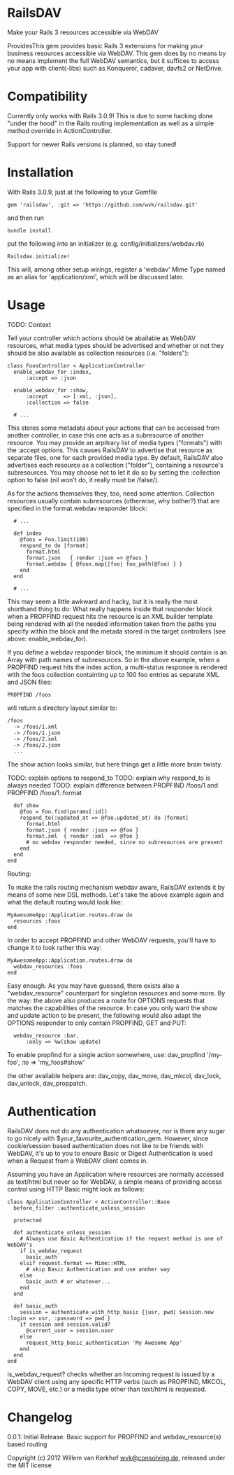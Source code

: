 RailsDAV
========

Make your Rails 3 resources accessible via WebDAV

ProvidesThis gem provides basic Rails 3 extensions for making your business resources accessible via WebDAV. This gem does by no means by no means implement the full WebDAV semantics, but it suffices to access your app with client(-libs) such as Konqueror, cadaver, davfs2 or NetDrive.

Compatibility
=============

Currently only works with Rails 3.0.9!
This is due to some hacking done "under the hood" in the Rails routing implementation as well as a simple method override in ActionController.

Support for newer Rails versions is planned, so stay tuned!

Installation
============

With Rails 3.0.9, just at the following to your Gemfile

    gem 'railsdav', :git => 'https://github.com/wvk/railsdav.git'

and then run

    bundle install

put the following into an initializer (e.g. config/initializers/webdav.rb)

    Railsdav.initialize!

This will, among other setup wirings, register a 'webdav' Mime Type named as an alias for 'application/xml', which will be discussed later.

Usage
=====

TODO: Context

Tell your controller which actions should be abailable as WebDAV resources, what media types should be advertised and whether or not they should be also available as collection resources (i.e. "folders"):

    class FoosController < ApplicationController
      enable_webdav_for :index,
          :accept => :json

      enable_webdav_for :show,
          :accept     => [:xml, :json],
          :collection => false

      # ...

This stores some metadata about your actions that can be accessed from another controller, in case this one acts as a subresource of another resource. You may provide an arpitrary list of media types ("formats") with the :accept options. This causes RailsDAV to advertise that resource as separate files, one for each provided media type.
By default, RailsDAV also advertises each resource as a collection ("folder"), containing a resource's subresources. You may choose not to let it do so by setting the :collection option to false (nil won't do, it really must be /false/).

As for the actions themselves they, too, need some attention. Collection resources usually contain subresources (otherwise, why bother?) that are specified in the format.webdav responder block:

      # ...

      def index
        @foos = Foo.limit(100)
        respond_to do |format|
          format.html
          format.json   { render :json => @foos }
          format.webdav { @foos.map{|foo| foo_path(@foo) } }
        end
      end

      # ...

This may seem a little awkward and hacky, but it is really the most shorthand thing to do: What really happens inside that responder block when a PROPFIND request hits the resource is an XML builder template being rendered with all the needed information taken from the paths you specify within the block and the metada stored in the target controllers (see above: enable_webdav_for).

If you define a webdav responder block, the minimum it should contain is an Array with path names of subresources. So in the above example, when a PROPFIND request hits the index action, a multi-status response is rendered with the foos collection containting up to 100 foo entries as separate XML and JSON files:

    PROPFIND /foos

will return a directory layout similar to:

    /foos
      -> /foos/1.xml
      -> /foos/1.json
      -> /foos/2.xml
      -> /foos/2.json
      ...

The show action looks similar, but here things get a little more brain twisty.

TODO: explain options to respond_to
TODO: explain why respond_to is always needed
TODO: explain difference between PROPFIND /foos/1 and PROPFIND /foos/1.:format

      def show
        @foo = Foo.find(params[:id])
        respond_to(:updated_at => @foo.updated_at) do |format|
          format.html
          format.json { render :json => @foo }
          format.xml  { render :xml  => @foo }
          # no webdav responder needed, since no subresources are present
        end
      end
    end

Routing:

To make the rails routing mechanism webdav aware, RailsDAV extends it by means of some new DSL methods. Let's take the above example again and what the default routing would look like:

    MyAwesomeApp::Application.routes.draw do
      resources :foos
    end

In order to accept PROPFIND and other WebDAV requests, you'll have to change it to look rather this way:

    MyAwesomeApp::Application.routes.draw do
      webdav_resources :foos
    end

Easy enough. As you may have guessed, there exists also a "webdav_resource" counterpart for singleton resources and some more. By the way: the above also produces a route for OPTIONS requests that matches the capabilities of the resource. In case you only want the show and update action to be present, the following would also adapt the OPTIONS responder to only contain PROPFIND, GET and PUT:

      webdav_resource :bar,
          :only => %w(show update)

To enable propfind for a single action somewhere, use:
      dav_propfind '/my-foo', :to => 'my_foos#show'

the other available helpers are: dav_copy, dav_move, dav_mkcol, dav_lock, dav_unlock, dav_proppatch.



Authentication
==============

RailsDAV does not do any authentication whatsoever, nor is there any sugar to go nicely with $your_favourite_authentication_gem. However, since cookie/session based authentication does not like to be friends with WebDAV, it's up to you to ensure Basic or Digest Authentication is used when a Request from a WebDAV client comes in.

Assuming you have an Application where resources are normally accessed as text/html but never so for WebDAV, a simple means of providing access control using HTTP Basic might look as follows:

    class ApplicationController < ActionController::Base
      before_filter :authenticate_unless_session

      protected

      def authenticate_unless_session
        # Always use Basic Authentication if the request method is one of WebDAV's
        if is_webdav_request
          basic_auth
        elsif request.format == Mime::HTML
          # skip Basic Authentication and use anoher way
        else
          basic_auth # or whatever...
        end
      end

      def basic_auth
        session = authenticate_with_http_basic {|usr, pwd| Session.new :login => usr, :password => pwd }
        if session and session.valid?
          @current_user = session.user
        else
          request_http_basic_authentication 'My Awesome App'
        end
      end
    end

is_webdav_request? checks whether an Incoming request is issued by a WebDAV client using any specific HTTP verbs (such as PROPFIND, MKCOL, COPY, MOVE, etc.) or a media type other than text/html is requested.

Changelog
=========

0.0.1: Initial Release: Basic support for PROPFIND and webdav_resource(s) based routing

Copyright (c) 2012 Willem van Kerkhof <wvk@consolving.de>, released under the MIT license

